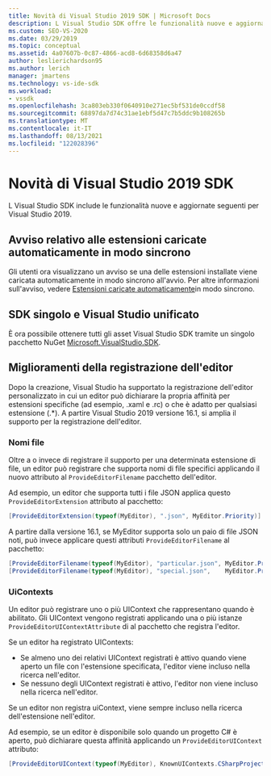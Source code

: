 ```yaml
---
title: Novità di Visual Studio 2019 SDK | Microsoft Docs
description: L Visual Studio SDK offre le funzionalità nuove e aggiornate per Visual Studio 2019, inclusi i miglioramenti della registrazione dell'editor.
ms.custom: SEO-VS-2020
ms.date: 03/29/2019
ms.topic: conceptual
ms.assetid: 4a07607b-0c87-4866-acd8-6d68358d6a47
author: leslierichardson95
ms.author: lerich
manager: jmartens
ms.technology: vs-ide-sdk
ms.workload:
- vssdk
ms.openlocfilehash: 3ca803eb330f0640910e271ec5bf531de0ccdf58
ms.sourcegitcommit: 68897da7d74c31ae1ebf5d47c7b5ddc9b108265b
ms.translationtype: MT
ms.contentlocale: it-IT
ms.lasthandoff: 08/13/2021
ms.locfileid: "122028396"
---
```

# <a name="whats-new-in-the-visual-studio-2019-sdk"></a>Novità di Visual Studio 2019 SDK

L Visual Studio SDK include le funzionalità nuove e aggiornate seguenti per Visual Studio 2019.

## <a name="synchronously-autoloaded-extensions-warning"></a>Avviso relativo alle estensioni caricate automaticamente in modo sincrono

Gli utenti ora visualizzano un avviso se una delle estensioni installate viene caricata automaticamente in modo sincrono all'avvio. Per altre informazioni sull'avviso, vedere [Estensioni caricate automaticamente](synchronously-autoloaded-extensions.md)in modo sincrono.

## <a name="single-unified-visual-studio-sdk"></a>SDK singolo e Visual Studio unificato

È ora possibile ottenere tutti gli asset Visual Studio SDK tramite un singolo pacchetto NuGet [Microsoft.VisualStudio.SDK](https://www.nuget.org/packages/microsoft.visualstudio.sdk).

## <a name="editor-registration-enhancements"></a>Miglioramenti della registrazione dell'editor

Dopo la creazione, Visual Studio ha supportato la registrazione dell'editor personalizzato in cui un editor può dichiarare la propria affinità per estensioni specifiche (ad esempio, .xaml e .rc) o che è adatto per qualsiasi estensione (.*). A partire Visual Studio 2019 versione 16.1, si amplia il supporto per la registrazione dell'editor.

### <a name="filenames"></a>Nomi file

Oltre a o invece di registrare il supporto per una determinata estensione di file, un editor può registrare che supporta nomi di file specifici applicando il nuovo attributo al `ProvideEditorFilename` pacchetto dell'editor.

Ad esempio, un editor che supporta tutti i file JSON applica questo `ProvideEditorExtension` attributo al pacchetto:

```cs
[ProvideEditorExtension(typeof(MyEditor), ".json", MyEditor.Priority)]
```

A partire dalla versione 16.1, se MyEditor supporta solo un paio di file JSON noti, può invece applicare questi attributi `ProvideEditorFilename` al pacchetto:

```cs
[ProvideEditorFilename(typeof(MyEditor), "particular.json", MyEditor.Priority)]
[ProvideEditorFilename(typeof(MyEditor), "special.json",    MyEditor.Priority)]
```

### <a name="uicontexts"></a>UiContexts

Un editor può registrare uno o più UIContext che rappresentano quando è abilitato. Gli UIContext vengono registrati applicando una o più istanze `ProvideEditorUIContextAttribute` di al pacchetto che registra l'editor.

Se un editor ha registrato UIContexts:

- Se almeno uno dei relativi UIContext registrati è attivo quando viene aperto un file con l'estensione specificata, l'editor viene incluso nella ricerca nell'editor.
- Se nessuno degli UIContext registrati è attivo, l'editor non viene incluso nella ricerca nell'editor.

Se un editor non registra uiContext, viene sempre incluso nella ricerca dell'estensione nell'editor.

Ad esempio, se un editor è disponibile solo quando un progetto C# è aperto, può dichiarare questa affinità applicando un `ProvideEditorUIContext` attributo:

```cs
[ProvideEditorUIContext(typeof(MyEditor), KnownUIContexts.CSharpProjectContext)]
```

